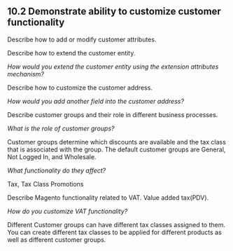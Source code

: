 ## 10.2 Demonstrate ability to customize customer functionality

Describe how to add or modify customer attributes.

Describe how to extend the customer entity. 

*How would you extend the customer entity using the extension attributes mechanism?*

Describe how to customize the customer address. 

*How would you add another field into the customer address?*

Describe customer groups and their role in different business processes. 

*What is the role of customer groups?*

Customer groups determine which discounts are available and the tax class that is associated with the group. The default customer groups are General, Not Logged In, and Wholesale.

*What functionality do they affect?*

Tax, Tax Class
Promotions

Describe Magento functionality related to VAT.
Value added tax(PDV). 

*How do you customize VAT functionality?*

Different Customer groups can have different tax classes assigned to them.
You can create different tax classes to be applied for different products as well as different customer groups.
